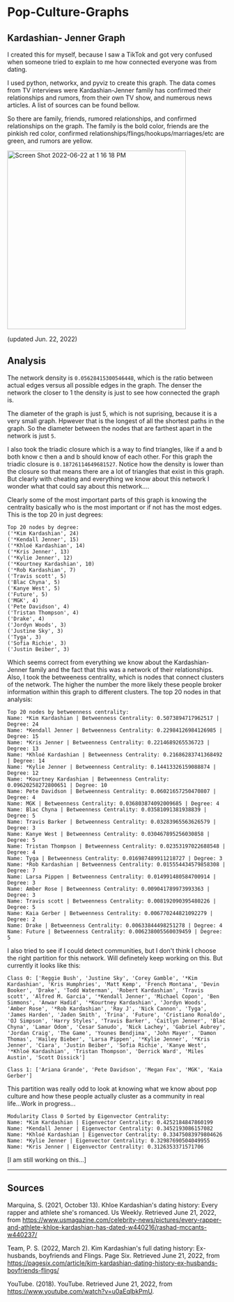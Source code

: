 # Pop-Culture-Graphs


## Kardashian- Jenner Graph
I created this for myself, because I saw a TikTok and got very confused when someone tried to explain to me how connected everyone was from dating.

I used python, networkx, and pyviz to create this graph. The data comes from TV interviews were Kardashian-Jenner family has confirmed their relationships and rumors, from their own TV show, and numerous news articles. A list of sources can be found bellow.

So there are family, friends, rumored relationships, and confirmed relationships on the graph. The family is the bold color, friends are the pinkish red color, confirmed relationships/flings/hookups/marriages/etc are green, and rumors are yellow.

<img width="410" alt="Screen Shot 2022-06-22 at 1 16 18 PM" src="https://user-images.githubusercontent.com/37605496/175109036-e26ee5a4-1a8e-4748-9562-0d402f3356d4.png">



(updated Jun. 22, 2022)


## Analysis

The network density is ```0.05628415300546448```, which is the ratio between actual edges versus all possible edges in the graph. The denser the network the closer to 1 the density is just to see how connected the graph is. 

The diameter of the graph is just 5, which is not suprising, because it is a very small graph. Hpwever that is the longest of all the shortest paths in the graph. So the diameter between the nodes that are farthest apart in the network is just ```5```. 

I also took the triadic closure which is a way to find triangles, like if a and b both know c then a and b should know of each other. For this graph the triadic closure is ```0.18726114649681527```. Notice how the density is lower than the closure so that means there are a lot of triangles that exist in this graph. But clearly with cheating and everything we know about this network I wonder what that could say about this network....

Clearly some of the most important parts of this graph is knowing the centrality basically who is the most important or if not has the most edges. This is the top 20 in just degrees: 
```
Top 20 nodes by degree:
('*Kim Kardashian', 24)
('*Kendall Jenner', 15)
('*Khloé Kardashian', 14)
('*Kris Jenner', 13)
('*Kylie Jenner', 12)
('*Kourtney Kardashian', 10)
('*Rob Kardashian', 7)
('Travis scott', 5)
('Blac Chyna', 5)
('Kanye West', 5)
('Future', 5)
('MGK', 4)
('Pete Davidson', 4)
('Tristan Thompson', 4)
('Drake', 4)
('Jordyn Woods', 3)
('Justine Sky', 3)
('Tyga', 3)
('Sofia Richie', 3)
('Justin Beiber', 3)
```
Which seems correct from everything we know about the Kardashian-Jenner family and the fact that this was a network of their relationships. Also, I took the betweeness centrality, which is nodes that connect clusters of the network. The higher the number the more likely these people broker information within this graph to different clusters. The top 20 nodes in that analysis:
```
Top 20 nodes by betweenness centrality:
Name: *Kim Kardashian | Betweenness Centrality: 0.5073894717962517 | Degree: 24
Name: *Kendall Jenner | Betweenness Centrality: 0.22984126984126985 | Degree: 15
Name: *Kris Jenner | Betweenness Centrality: 0.2214689265536723 | Degree: 13
Name: *Khloé Kardashian | Betweenness Centrality: 0.21686283741368492 | Degree: 14
Name: *Kylie Jenner | Betweenness Centrality: 0.14413326159088874 | Degree: 12
Name: *Kourtney Kardashian | Betweenness Centrality: 0.09620258272800651 | Degree: 10
Name: Pete Davidson | Betweenness Centrality: 0.06021657250470807 | Degree: 4
Name: MGK | Betweenness Centrality: 0.036803874092009685 | Degree: 4
Name: Blac Chyna | Betweenness Centrality: 0.03581091381938839 | Degree: 5
Name: Travis Barker | Betweenness Centrality: 0.03283965563626579 | Degree: 3
Name: Kanye West | Betweenness Centrality: 0.030467895256030858 | Degree: 5
Name: Tristan Thompson | Betweenness Centrality: 0.02353197022688548 | Degree: 4
Name: Tyga | Betweenness Centrality: 0.016987489911218727 | Degree: 3
Name: *Rob Kardashian | Betweenness Centrality: 0.015554434579858308 | Degree: 7
Name: Larsa Pippen | Betweenness Centrality: 0.014991480584700914 | Degree: 3
Name: Amber Rose | Betweenness Centrality: 0.009041789973993363 | Degree: 3
Name: Travis scott | Betweenness Centrality: 0.008192090395480226 | Degree: 5
Name: Kaia Gerber | Betweenness Centrality: 0.006770244821092279 | Degree: 2
Name: Drake | Betweenness Centrality: 0.00633844498251278 | Degree: 4
Name: Future | Betweenness Centrality: 0.006238005560039459 | Degree: 5
```

I also tried to see if I could detect communities, but I don't think I choose the right partition for this network. Will definetely keep working on this. But currently it looks like this: 
```
Class 0: ['Reggie Bush', 'Justine Sky', 'Corey Gamble', '*Kim Kardashian', 'Kris Humphries', 'Matt Kemp', 'French Montana', 'Devin Booker', 'Drake', 'Todd Waterman', 'Robert Kardashian', 'Travis scott', 'Alfred M. Garcia', '*Kendall Jenner', 'Michael Copon', 'Ben Simmons', 'Anwar Hadid', '*Kourtney Kardashian', 'Jordyn Woods', 'Amber Rose', '*Rob Kardashian', 'Ray J', 'Nick Cannon', 'Tyga', 'James Harden', 'Jaden Smith', 'Trina', 'Future', 'Cristiano Ronaldo', 'OJ Simpson', 'Harry Styles', 'Travis Barker', 'Caitlyn Jenner', 'Blac Chyna', 'Lamar Odom', 'Cesar Sanudo', 'Nick Lachey', 'Gabriel Aubrey', 'Jordan Craig', 'The Game', 'Younes Bendjima', 'John Mayer', 'Damon Thomas', 'Hailey Bieber', 'Larsa Pippen', '*Kylie Jenner', '*Kris Jenner', 'Ciara', 'Justin Beiber', 'Sofia Richie', 'Kanye West', '*Khloé Kardashian', 'Tristan Thompson', 'Derrick Ward', 'Miles Austin', 'Scott Dissick']

Class 1: ['Ariana Grande', 'Pete Davidson', 'Megan Fox', 'MGK', 'Kaia Gerber']
```
This partition was really odd to look at knowing what we know about pop culture and how these people actually cluster as a community in real life...Work in progress...

```
Modularity Class 0 Sorted by Eigenvector Centrality:
Name: *Kim Kardashian | Eigenvector Centrality: 0.4252184847860199
Name: *Kendall Jenner | Eigenvector Centrality: 0.3452193086157082
Name: *Khloé Kardashian | Eigenvector Centrality: 0.33475083979804626
Name: *Kylie Jenner | Eigenvector Centrality: 0.32987690504049955
Name: *Kris Jenner | Eigenvector Centrality: 0.3126353371571706
```



[I am still working on this...]


-------------------------------

## Sources
Marquina, S. (2021, October 13). Khloe Kardashian's dating history: Every rapper and athlete she's romanced. Us Weekly. Retrieved June 21, 2022, from https://www.usmagazine.com/celebrity-news/pictures/every-rapper-and-athlete-khloe-kardashian-has-dated-w440216/rashad-mccants-w440237/ 

Team, P. S. (2022, March 2). Kim Kardashian's full dating history: Ex-husbands, boyfriends and Flings. Page Six. Retrieved June 21, 2022, from https://pagesix.com/article/kim-kardashian-dating-history-ex-husbands-boyfriends-flings/ 

YouTube. (2018). YouTube. Retrieved June 21, 2022, from https://www.youtube.com/watch?v=u0aEqlbkPmU. 
